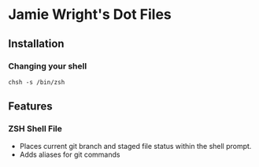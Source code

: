 Jamie Wright's Dot Files
========================

Installation
------------

### Changing your shell ###

	chsh -s /bin/zsh

Features
--------

### ZSH Shell File ###

* Places current git branch and staged file status within the shell prompt.
* Adds aliases for git commands